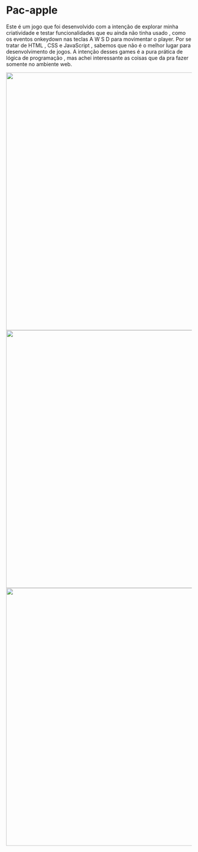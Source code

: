 # Pac-apple
Este é um jogo que foi desenvolvido com a intenção de explorar minha criatividade e testar funcionalidades que eu ainda não tinha usado , como os eventos onkeydown nas teclas A W S D para movimentar o player. Por se tratar de HTML , CSS e JavaScript , sabemos que não é o melhor lugar para desenvolvimento de jogos. A intenção desses games é a pura prática de lógica de programação , mas achei interessante as coisas que da pra fazer somente no ambiente web.

<div align="center">
  <img src="https://user-images.githubusercontent.com/112294367/210598252-13493de8-1166-45f5-a33f-4744990a413a.png" width="700px"/>
</div>

<div align="center">
  <img src="https://user-images.githubusercontent.com/112294367/210598270-08eb3f50-d5aa-46ae-9b39-7dc0936b5871.png" width="700px"/>
</div>

<div align="center">
  <img src="https://user-images.githubusercontent.com/112294367/210598283-044b88a4-2d29-4db1-b3a7-c4f809ea90f5.png" width="700px"/>
</div>

